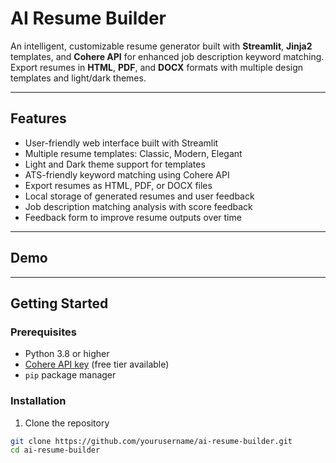 # AI Resume Builder

An intelligent, customizable resume generator built with **Streamlit**, **Jinja2** templates, and **Cohere API** for enhanced job description keyword matching. Export resumes in **HTML**, **PDF**, and **DOCX** formats with multiple design templates and light/dark themes.

---

## Features

- User-friendly web interface built with Streamlit
- Multiple resume templates: Classic, Modern, Elegant
- Light and Dark theme support for templates
- ATS-friendly keyword matching using Cohere API
- Export resumes as HTML, PDF, or DOCX files
- Local storage of generated resumes and user feedback
- Job description matching analysis with score feedback
- Feedback form to improve resume outputs over time

---

## Demo

---

## Getting Started

### Prerequisites

- Python 3.8 or higher
- [Cohere API key](https://cohere.ai/) (free tier available)
- `pip` package manager

### Installation

1. Clone the repository

```bash
git clone https://github.com/yourusername/ai-resume-builder.git
cd ai-resume-builder
